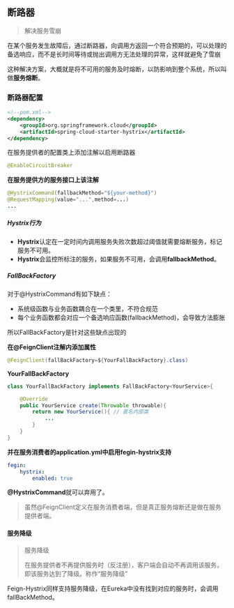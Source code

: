 ## 断路器

> 解决服务雪崩



在某个服务发生故障后，通过断路器，向调用方返回一个符合预期的，可以处理的备选响应，而不是长时间等待或抛出调用方无法处理的异常，这样就避免了雪崩

这种解决方案，大概就是将不可用的服务及时熔断，以防影响到整个系统，所以叫做**服务熔断**。



### 断路器配置

```xml
<!--pom.xml-->
<dependency>
    <groupId>org.springframework.cloud</groupId>
    <artifactId>spring-cloud-starter-hystrix</artifactId>
</dependency>
```



在服务提供者的配置类上添加注解以启用断路器

```java
@EnableCircuitBreaker
```





**在服务提供方的服务接口上该注解**

```java
@HystrixCommand(fallbackMethod="${your-method}")
@RequestMapping(value="...",method=...)
...
```

##### Hystrix行为

* **Hystrix**认定在一定时间内调用服务失败次数超过阈值就需要熔断服务，标记服务不可用。
* **Hystrix**会监控所标注的服务，如果服务不可用，会调用**fallbackMethod**。

##### FallBackFactory

对于@HystrixCommand有如下缺点：

* 系统级函数与业务函数耦合在一个类里，不符合规范
* 每个业务函数都会对应一个备选响应函数(fallbackMethod)，会导致方法膨胀

所以FallBackFactory是针对这些缺点出现的



**在@FeignClient注解内添加属性**

```java
@FeignClient(fallBackFactory=${YourFallBackFactory}.class)
```



**YourFallBackFactory**

```java
class YourFallBackFactory implements FallBackFactory<YourService>{

	@Override
    public YourService create(Throwable throwable){
        return new YourService(){ // 匿名内部类
            ...
        }
    }
}
```





**并在服务消费者的application.yml中启用fegin-hystrix支持**

```yml
fegin:
	hystrix:
		enabled: true
```

**@HystrixCommand**就可以弃用了。



> 虽然@FeignClient定义在服务消费者端，但是真正服务熔断还是做在服务提供者端。



#### 服务降级

> 服务降级
>
> 在服务提供者不再提供服务时（反注册），客户端会自动不再调用该服务，即该服务达到了降级。称作“服务降级”

Feign-Hystrix同样支持服务降级，在Eureka中没有找到对应的服务时，会调用fallBackMethod。



